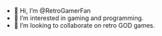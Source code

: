 - 👋 Hi, I’m @RetroGamerFan
- 👀 I’m interested in gaming and programming.
- 💞️ I’m looking to collaborate on retro GOD games.
